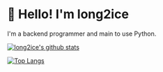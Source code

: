 # 👋 Hello! I'm long2ice

I'm a backend programmer and main to use Python.

[![long2ice's github stats](https://github-readme-stats.vercel.app/api?username=long2ice&show_icons=true)](https://github.com/long2ice/long2ice)

[![Top Langs](https://github-readme-stats.vercel.app/api/top-langs/?username=long2ice&layout=compact)](https://github.com/long2ice/long2ice)
